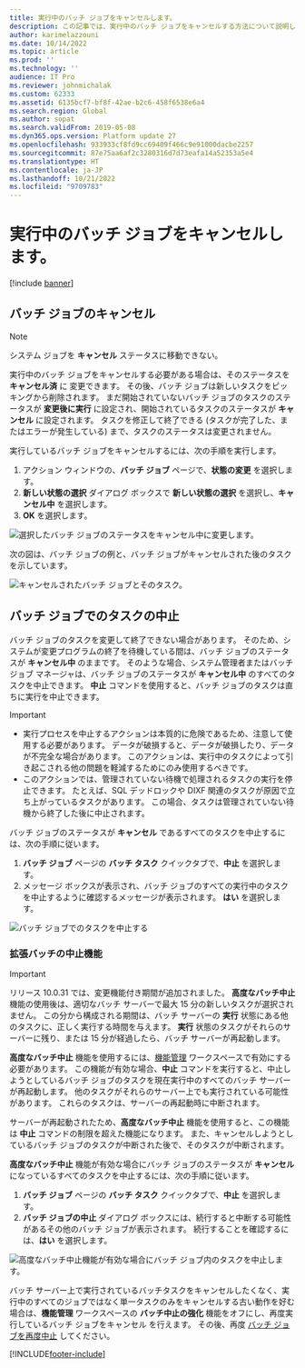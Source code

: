 ```yaml
---
title: 実行中のバッチ ジョブをキャンセルします。
description: この記事では、実行中のバッチ ジョブをキャンセルする方法について説明します。
author: karimelazzouni
ms.date: 10/14/2022
ms.topic: article
ms.prod: ''
ms.technology: ''
audience: IT Pro
ms.reviewer: johnmichalak
ms.custom: 62333
ms.assetid: 6135bcf7-bf8f-42ae-b2c6-458f6538e6a4
ms.search.region: Global
ms.author: sopat
ms.search.validFrom: 2019-05-08
ms.dyn365.ops.version: Platform update 27
ms.openlocfilehash: 933933cf8fd9cc69409f466c9e91000dacbe2257
ms.sourcegitcommit: 87e75aa6af2c3280316d7d73eafa14a52353a5e4
ms.translationtype: HT
ms.contentlocale: ja-JP
ms.lasthandoff: 10/21/2022
ms.locfileid: "9709783"
---
```

# <a name="cancel-a-running-batch-job"></a><a id="legacy-abort"></a>実行中のバッチ ジョブをキャンセルします。

[!include [banner](../includes/banner.md)]

## <a name="cancel-a-batch-job"></a>バッチ ジョブのキャンセル

> [!NOTE]
> システム ジョブを **キャンセル** ステータスに移動できない。

実行中のバッチ ジョブをキャンセルする必要がある場合は、そのステータスを **キャンセル済** に 変更できます。 その後、バッチ ジョブは新しいタスクをピッキングから削除されます。 まだ開始されていないバッチ ジョブのタスクのステータスが **変更後に実行** に設定され、開始されているタスクのステータスが **キャンセル** に設定されます。 タスクを修正して終了できる (タスクが完了した、またはエラーが発生している) まで、タスクのステータスは変更されません。

実行しているバッチ ジョブをキャンセルするには、次の手順を実行します。

1. アクション ウィンドウの、**バッチ ジョブ** ページで、**状態の変更** を選択します。
1. **新しい状態の選択** ダイアログ ボックスで **新しい状態の選択** を選択し、**キャンセル中** を選択します。
1.  **OK** を選択します。

![選択したバッチ ジョブのステータスをキャンセル中に変更します。](./media/cancelling-a-batch-job.png)

次の図は、バッチ ジョブの例と、バッチ ジョブがキャンセルされた後のタスクを示しています。

![キャンセルされたバッチ ジョブとそのタスク。](./media/cancelled-batchjob.png)

## <a name="abort-the-tasks-in-a-batch-job"></a>バッチ ジョブでのタスクの中止

バッチ ジョブのタスクを変更して終了できない場合があります。 そのため、システムが変更プログラムの終了を待機している間は、バッチ ジョブのステータスが **キャンセル中** のままです。 そのような場合、システム管理者またはバッチ ジョブ マネージャは、バッチ ジョブのステータスが **キャンセル中** のすべてのタスクを中止できます。 **中止** コマンドを使用すると、バッチ ジョブのタスクは直ちに実行を中止できます。

> [!IMPORTANT]
> - 実行プロセスを中止するアクションは本質的に危険であるため、注意して使用する必要があります。 データが破損すると、データが破損したり、データが不完全な場合があります。 このアクションは、実行中のタスクによって引き起こされる他の問題を軽減するためにのみ使用するべきです。
> - このアクションでは、管理されていない待機で処理されるタスクの実行を停止できます。 たとえば、SQL デッドロックや DIXF 関連のタスクが原因で立ち上がっているタスクがあります。 この場合、タスクは管理されていない待機から終了した後に中止されます。

バッチ ジョブのステータスが **キャンセル** であるすべてのタスクを中止するには、次の手順に従います。

1. **バッチ ジョブ** ページの **バッチ タスク** クイックタブで、**中止** を選択します。
1. メッセージ ボックスが表示され、バッチ ジョブのすべての実行中のタスクを中止するように確認するメッセージが表示されます。 **はい** を選択します。

![バッチ ジョブでのタスクを中止する](./media/aborting-a-batch-job.png)

### <a name="enhanced-batch-abort-feature"></a>拡張バッチの中止機能

> [!IMPORTANT]
> リリース 10.0.31 では、変更機能付き期間が追加されました。 **高度なバッチ中止** 機能の使用後は、適切なバッチ サーバーで最大 15  分の新しいタスクが選択されません。 この分から構成される期間は、バッチ サーバーの **実行** 状態にある他のタスクに、正しく実行する時間を与えます。 **実行** 状態のタスクがそれらのサーバーに残り、または 15 分が経過したら、バッチ サーバーが再起動します。

**高度なバッチ中止** 機能を使用するには、[機能管理](../../fin-ops/get-started/feature-management/feature-management-overview.md) ワークスペースで有効にする必要があります。 この機能が有効な場合、**中止** コマンドを実行すると、中止しようとしているバッチ ジョブのタスクを現在実行中のすべてのバッチ サーバーが再起動します。 他のタスクがそれらのサーバー上でも実行されている可能性があります。 これらのタスクは、サーバーの再起動時に中断されます。

サーバーが再起動されたため、**高度なバッチ中止** 機能を使用すると、この機能は **中止** コマンドの制限を超えた機能になります。 また、キャンセルしようとしているバッチ ジョブのタスクが中断された後で、そのタスクが中断されます。

**高度なバッチ中止** 機能が有効な場合にバッチ ジョブのステータスが **キャンセル** になっているすべてのタスクを中止するには、次の手順に従います。

1. **バッチ ジョブ** ページの **バッチ タスク** クイックタブで、**中止** を選択します。
2. **バッチ ジョブの中止** ダイアログ ボックスには、続行すると中断する可能性があるその他のバッチ ジョブが表示されます。 続行することを確認するには、**はい** を選択します。

![高度なバッチ中止機能が有効な場合にバッチ ジョブ内のタスクを中止します。](./media/enhanceabort-a-batchjob.png)

バッチ サーバー上で実行されているバッチタスクをキャンセルしたくなく、実行中のすべてのジョブではなく単一タスクのみをキャンセルする古い動作を好む場合は、**機能管理** ワークスペースの **バッチ中止の強化** 機能をオフにし、再度実行しているバッチ ジョブをキャンセル を行えます。 その後、再度 [バッチ ジョブを再度中止](#abort-the-tasks-in-a-batch-job) してください。

[!INCLUDE[footer-include](../../../includes/footer-banner.md)]
